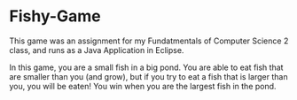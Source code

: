 # Fishy-Game

This game was an assignment for my Fundatmentals of Computer Science 2 class, and runs as a Java Application in Eclipse.

In this game, you are a small fish in a big pond. You are able to eat fish that are smaller than you (and grow), but if you try to eat a fish that is larger than you, you will be eaten! You win when you are the largest fish in the pond.

